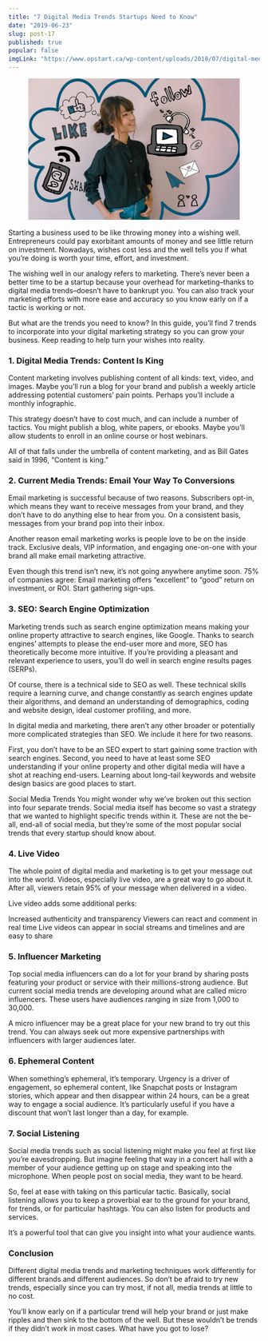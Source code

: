 ```yaml
---
title: "7 Digital Media Trends Startups Need to Know"
date: "2019-06-23"
slug: post-17
published: true
popular: false
imgLink: "https://www.opstart.ca/wp-content/uploads/2018/07/digital-media-trends-400x250.jpeg"
---
```

<!-- markdownlint-disable MD033 -->

<figure class="figure">
    <img src="./images/trends.jpeg" alt=""/>
</figure>

Starting a business used to be like throwing money into a wishing well. Entrepreneurs could pay exorbitant amounts of money and see little return on investment. Nowadays, wishes cost less and the well tells you if what you’re doing is worth your time, effort, and investment.

The wishing well in our analogy refers to marketing. There’s never been a better time to be a startup because your overhead for marketing–thanks to digital media trends–doesn’t have to bankrupt you. You can also track your marketing efforts with more ease and accuracy so you know early on if a tactic is working or not.

But what are the trends you need to know? In this guide, you’ll find 7 trends to incorporate into your digital marketing strategy so you can grow your business. Keep reading to help turn your wishes into reality.
 

### 1. Digital Media Trends: Content Is King
Content marketing involves publishing content of all kinds: text, video, and images. Maybe you’ll run a blog for your brand and publish a weekly article addressing potential customers’ pain points. Perhaps you’ll include a monthly infographic.

This strategy doesn’t have to cost much, and can include a number of tactics. You might publish a blog, white papers, or ebooks. Maybe you’ll allow students to enroll in an online course or host webinars.

All of that falls under the umbrella of content marketing, and as Bill Gates said in 1996, “Content is king.”
 

### 2. Current Media Trends: Email Your Way To Conversions
Email marketing is successful because of two reasons. Subscribers opt-in, which means they want to receive messages from your brand, and they don’t have to do anything else to hear from you. On a consistent basis, messages from your brand pop into their inbox.

Another reason email marketing works is people love to be on the inside track. Exclusive deals, VIP information, and engaging one-on-one with your brand all make email marketing attractive.

Even though this trend isn’t new, it’s not going anywhere anytime soon. 75% of companies agree: Email marketing offers “excellent” to “good” return on investment, or ROI. Start gathering sign-ups.
 

### 3. SEO: Search Engine Optimization
Marketing trends such as search engine optimization means making your online property attractive to search engines, like Google. Thanks to search engines’ attempts to please the end-user more and more, SEO has theoretically become more intuitive. If you’re providing a pleasant and relevant experience to users, you’ll do well in search engine results pages (SERPs).

Of course, there is a technical side to SEO as well. These technical skills require a learning curve, and change constantly as search engines update their algorithms, and demand an understanding of demographics, coding and website design, ideal customer profiling, and more.

In digital media and marketing, there aren’t any other broader or potentially more complicated strategies than SEO. We include it here for two reasons.

First, you don’t have to be an SEO expert to start gaining some traction with search engines. Second, you need to have at least some SEO understanding if your online property and other digital media will have a shot at reaching end-users. Learning about long-tail keywords and website design basics are good places to start.

Social Media Trends
You might wonder why we’ve broken out this section into four separate trends. Social media itself has become so vast a strategy that we wanted to highlight specific trends within it. These are not the be-all, end-all of social media, but they’re some of the most popular social trends that every startup should know about.
 

### 4. Live Video
The whole point of digital media and marketing is to get your message out into the world. Videos, especially live video, are a great way to go about it. After all, viewers retain 95% of your message when delivered in a video.

Live video adds some additional perks:

Increased authenticity and transparency
Viewers can react and comment in real time
Live videos can appear in social streams and timelines and are easy to share
 

### 5. Influencer Marketing
Top social media influencers can do a lot for your brand by sharing posts featuring your product or service with their millions-strong audience. But current social media trends are developing around what are called micro influencers. These users have audiences ranging in size from 1,000 to 30,000.

A micro influencer may be a great place for your new brand to try out this trend. You can always seek out more expensive partnerships with influencers with larger audiences later.
 

### 6. Ephemeral Content
When something’s ephemeral, it’s temporary. Urgency is a driver of engagement, so ephemeral content, like Snapchat posts or Instagram stories, which appear and then disappear within 24 hours, can be a great way to engage a social audience. It’s particularly useful if you have a discount that won’t last longer than a day, for example.
 

### 7. Social Listening
Social media trends such as social listening might make you feel at first like you’re eavesdropping. But imagine feeling that way in a concert hall with a member of your audience getting up on stage and speaking into the microphone. When people post on social media, they want to be heard.

So, feel at ease with taking on this particular tactic. Basically, social listening allows you to keep a proverbial ear to the ground for your brand, for trends, or for particular hashtags. You can also listen for products and services.

It’s a powerful tool that can give you insight into what your audience wants.
 

### Conclusion
Different digital media trends and marketing techniques work differently for different brands and different audiences. So don’t be afraid to try new trends, especially since you can try most, if not all, media trends at little to no cost.

You’ll know early on if a particular trend will help your brand or just make ripples and then sink to the bottom of the well. But these wouldn’t be trends if they didn’t work in most cases. What have you got to lose?
